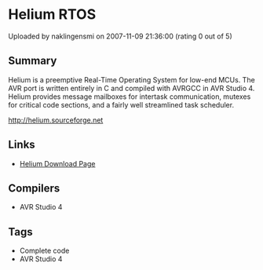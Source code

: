 # Helium RTOS

Uploaded by naklingensmi on 2007-11-09 21:36:00 (rating 0 out of 5)

## Summary

Helium is a preemptive Real-Time Operating System for low-end MCUs. The AVR port is written entirely in C and compiled with AVRGCC in AVR Studio 4. Helium provides message mailboxes for intertask communication, mutexes for critical code sections, and a fairly well streamlined task scheduler.


<http://helium.sourceforge.net>

## Links

- [Helium Download Page](http://helium.sourceforge.net/download.html)

## Compilers

- AVR Studio 4

## Tags

- Complete code
- AVR Studio 4
